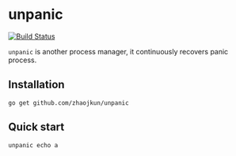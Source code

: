 # unpanic

[![Build Status](https://travis-ci.org/zhaojkun/unpanic.png)](https://travis-ci.org/zhaojkun/unpanic)

`unpanic` is another process manager, it continuously recovers panic process.

## Installation

```
go get github.com/zhaojkun/unpanic
```

## Quick start

```
unpanic echo a
```

